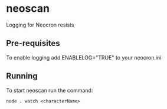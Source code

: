 # neoscan

Logging for Neocron resists

## Pre-requisites

To enable logging add ENABLELOG="TRUE" to your neocron.ini

## Running

To start neoscan run the command:

`node . watch <characterName>`
